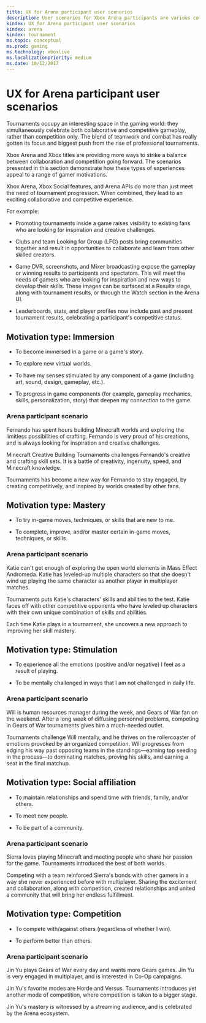 ```yaml
---
title: UX for Arena participant user scenarios
description: User scenarios for Xbox Arena participants are various combinations of collaboration and competition.
kindex: UX for Arena participant user scenarios
kindex: arena
kindex: tournament
ms.topic: conceptual
ms.prod: gaming
ms.technology: xboxlive
ms.localizationpriority: medium
ms.date: 10/12/2017
---
```


# UX for Arena participant user scenarios

Tournaments occupy an interesting space in the gaming world: they simultaneously celebrate both collaborative and competitive gameplay, rather than competition only.
The blend of teamwork and combat has really gotten its focus and biggest push from the rise of professional tournaments.

Xbox Arena and Xbox titles are providing more ways to strike a balance between collaboration and competition going forward.
The scenarios presented in this section demonstrate how these types of experiences appeal to a range of gamer motivations.

Xbox Arena, Xbox Social features, and Arena APIs do more than just meet the need of tournament progression.
When combined, they lead to an exciting collaborative and competitive experience.

For example:

* Promoting tournaments inside a game raises visibility to existing fans who are looking for inspiration and creative challenges.

* Clubs and team Looking for Group (LFG) posts bring communities together and result in opportunities to collaborate and learn from other skilled creators.

* Game DVR, screenshots, and Mixer broadcasting expose the gameplay or winning results to participants and spectators.
  This will meet the needs of gamers who are looking for inspiration and new ways to develop their skills.
  These images can be surfaced at a Results stage, along with tournament results, or through the Watch section in the Arena UI.

* Leaderboards, stats, and player profiles now include past and present tournament results, celebrating a participant's competitive status.


## Motivation type: Immersion

* To become immersed in a game or a game's story.

* To explore new virtual worlds.

* To have my senses stimulated by any component of a game (including art, sound, design, gameplay, etc.).

* To progress in game components (for example, gameplay mechanics, skills, personalization, story) that deepen my connection to the game.


### Arena participant scenario

Fernando has spent hours building Minecraft worlds and exploring the limitless possibilities of crafting.
Fernando is very proud of his creations, and is always looking for inspiration and creative challenges.

Minecraft Creative Building Tournaments challenges Fernando's creative and crafting skill sets.
It is a battle of creativity, ingenuity, speed, and Minecraft knowledge.

Tournaments has become a new way for Fernando to stay engaged, by creating competitively, and inspired by worlds created by other fans.


## Motivation type: Mastery

* To try in-game moves, techniques, or skills that are new to me.

* To complete, improve, and/or master certain in-game moves, techniques, or skills.


### Arena participant scenario

Katie can't get enough of exploring the open world elements in Mass Effect Andromeda.
Katie has leveled-up multiple characters so that she doesn't wind up playing the same character as another player in multiplayer matches.

Tournaments puts Katie's characters' skills and abilities to the test.
Katie faces off with other competitive opponents who have leveled up characters with their own unique combination of skills and abilities.

Each time Katie plays in a tournament, she uncovers a new approach to improving her skill mastery.


## Motivation type: Stimulation

* To experience all the emotions (positive and/or negative) I feel as a result of playing.

* To be mentally challenged in ways that I am not challenged in daily life.


### Arena participant scenario

Will is human resources manager during the week, and Gears of War fan on the weekend.
After a long week of diffusing personnel problems, competing in Gears of War tournaments gives him a much-needed outlet.

Tournaments challenge Will mentally, and he thrives on the rollercoaster of emotions provoked by an organized competition.
Will progresses from edging his way past opposing teams in the standings—earning top seeding in the process—to dominating matches, proving his skills, and earning a seat in the final matchup.


## Motivation type: Social affiliation

* To maintain relationships and spend time with friends, family, and/or others.

* To meet new people.

* To be part of a community.


### Arena participant scenario

Sierra loves playing Minecraft and meeting people who share her passion for the game.
Tournaments introduced the best of both worlds.

Competing with a team reinforced Sierra's bonds with other gamers in a way she never experienced before with multiplayer.
Sharing the excitement and collaboration, along with competition, created relationships and united a community that will bring her endless fulfillment.


## Motivation type: Competition

* To compete with/against others (regardless of whether I win).

* To perform better than others.


### Arena participant scenario

Jin Yu plays Gears of War every day and wants more Gears games.
Jin Yu is very engaged in multiplayer, and is interested in Co-Op campaigns.

Jin Yu's favorite modes are Horde and Versus.
Tournaments introduces yet another mode of competition, where competition is taken to a bigger stage.

Jin Yu's mastery is witnessed by a streaming audience, and is celebrated by the Arena ecosystem.

